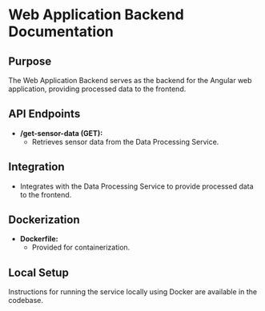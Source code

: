 # Web Application Backend Documentation

## Purpose

The Web Application Backend serves as the backend for the Angular web application, providing processed data to the frontend.

## API Endpoints

- **/get-sensor-data (GET):**
  - Retrieves sensor data from the Data Processing Service.

## Integration

- Integrates with the Data Processing Service to provide processed data to the frontend.

## Dockerization

- **Dockerfile:**
  - Provided for containerization.

## Local Setup

Instructions for running the service locally using Docker are available in the codebase.

